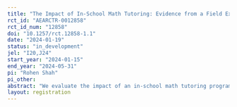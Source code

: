 ```yaml
---
title: "The Impact of In-School Math Tutoring: Evidence from a Field Experiment in Middle School"
rct_id: "AEARCTR-0012858"
rct_id_num: "12858"
doi: "10.1257/rct.12858-1.1"
date: "2024-01-19"
status: "in_development"
jel: "I20,J24"
start_year: "2024-01-15"
end_year: "2024-05-31"
pi: "Rohen Shah"
pi_other:
abstract: "We evaluate the impact of an in-school math tutoring program in a charter middle school in Indiana. The population served by this school is low-income, with 97% receiving free or reduced-price lunch. Students are randomly assigned to receive either 1) No Tutoring, 2) Tutoring two times per week in a two-student group, or 3) Tutoring three times per week in a three-student group. The tutoring cost is the same ($40 per week per student) in both tutoring treatment arms. Our primary hypothesis is that tutoring of either type will improve end-of-year math assessment scores relative to the control condition. "
layout: registration
---
```



